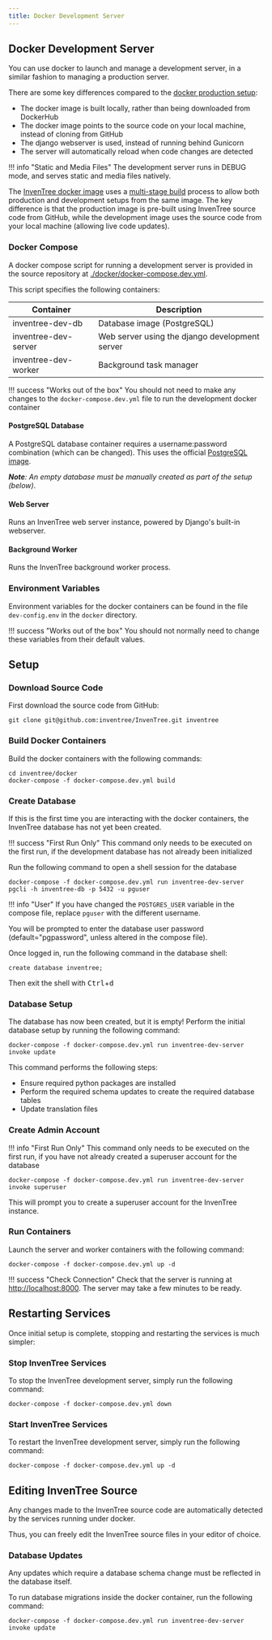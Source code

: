 ```yaml
---
title: Docker Development Server
---
```


## Docker Development Server

You can use docker to launch and manage a development server, in a similar fashion to managing a production server.

There are some key differences compared to the [docker production setup](./docker_prod.md):

- The docker image is built locally, rather than being downloaded from DockerHub
- The docker image points to the source code on your local machine, instead of cloning from GitHub
- The django webserver is used, instead of running behind Gunicorn
- The server will automatically reload when code changes are detected

!!! info "Static and Media Files"
    The development server runs in DEBUG mode, and serves static and media files natively.

The [InvenTree docker image](https://github.com/inventree/InvenTree/blob/master/docker/Dockerfile) uses a [multi-stage build](https://docs.docker.com/develop/develop-images/multistage-build/) process to allow both production and development setups from the same image. The key difference is that the production image is pre-built using InvenTree source code from GitHub, while the development image uses the source code from your local machine (allowing live code updates).

### Docker Compose

A docker compose script for running a development server is provided in the source repository at [./docker/docker-compose.dev.yml](https://github.com/inventree/InvenTree/blob/master/docker/docker-compose.dev.yml).

This script specifies the following containers:

| Container | Description |
| --- | --- |
| inventree-dev-db | Database image (PostgreSQL) |
| inventree-dev-server | Web server using the django development server |
| inventree-dev-worker | Background task manager |

!!! success "Works out of the box"
    You should not need to make any changes to the `docker-compose.dev.yml` file to run the development docker container

#### PostgreSQL Database

A PostgreSQL database container requires a username:password combination (which can be changed). This uses the official [PostgreSQL image](https://hub.docker.com/_/postgres).

*__Note__: An empty database must be manually created as part of the setup (below)*.

#### Web Server

Runs an InvenTree web server instance, powered by Django's built-in webserver.

#### Background Worker

Runs the InvenTree background worker process.

### Environment Variables

Environment variables for the docker containers can be found in the file `dev-config.env` in the `docker` directory.

!!! success "Works out of the box"
    You should not normally need to change these variables from their default values.

## Setup

### Download Source Code

First download the source code from GitHub:

```
git clone git@github.com:inventree/InvenTree.git inventree
```

### Build Docker Containers

Build the docker containers with the following commands:

```
cd inventree/docker
docker-compose -f docker-compose.dev.yml build
```

### Create Database

If this is the first time you are interacting with the docker containers, the InvenTree database has not yet been created.

!!! success "First Run Only"
    This command only needs to be executed on the first run, if the development database has not already been initialized

Run the following command to open a shell session for the database

```
docker-compose -f docker-compose.dev.yml run inventree-dev-server pgcli -h inventree-db -p 5432 -u pguser
```

!!! info "User"
    If you have changed the `POSTGRES_USER` variable in the compose file, replace `pguser` with the different username.

You will be prompted to enter the database user password (default="pgpassword", unless altered in the compose file).

Once logged in, run the following command in the database shell:

```
create database inventree;
```

Then exit the shell with <kbd>Ctrl</kbd>+<kbd>d</kbd>

### Database Setup

The database has now been created, but it is empty! Perform the initial database setup by running the following command:

```
docker-compose -f docker-compose.dev.yml run inventree-dev-server invoke update
```

This command performs the following steps:

- Ensure required python packages are installed
- Perform the required schema updates to create the required database tables
- Update translation files

### Create Admin Account

!!! info "First Run Only"
    This command only needs to be executed on the first run, if you have not already created a superuser account for the database

```
docker-compose -f docker-compose.dev.yml run inventree-dev-server invoke superuser
```

This will prompt you to create a superuser account for the InvenTree instance.

### Run Containers

Launch the server and worker containers with the following command:

```
docker-compose -f docker-compose.dev.yml up -d
```

!!! success "Check Connection"
    Check that the server is running at [http://localhost:8000](http://localhost:8000). The server may take a few minutes to be ready.

## Restarting Services

Once initial setup is complete, stopping and restarting the services is much simpler:

### Stop InvenTree Services

To stop the InvenTree development server, simply run the following command:

```
docker-compose -f docker-compose.dev.yml down
```

### Start InvenTree Services

To restart the InvenTree development server, simply run the following command:

```
docker-compose -f docker-compose.dev.yml up -d
```

## Editing InvenTree Source

Any changes made to the InvenTree source code are automatically detected by the services running under docker.

Thus, you can freely edit the InvenTree source files in your editor of choice.

### Database Updates

Any updates which require a database schema change must be reflected in the database itself.

To run database migrations inside the docker container, run the following command:

```
docker-compose -f docker-compose.dev.yml run inventree-dev-server invoke update
```
